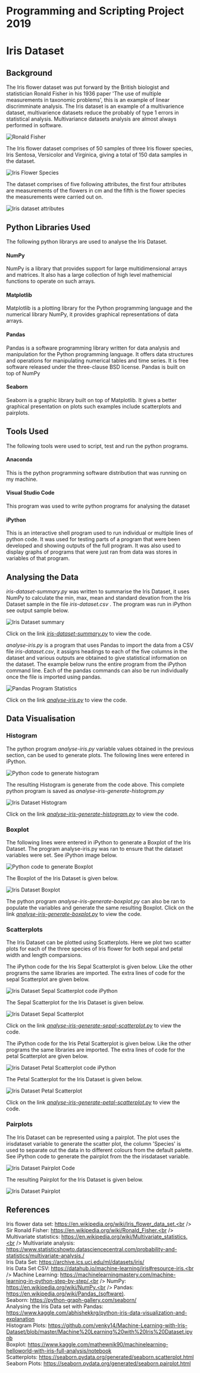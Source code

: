 # Programming and Scripting Project 2019

# Iris Dataset

## Background

The Iris flower dataset was put forward by the British biologist and statistician Ronald Fisher in his 1936 paper 'The use of multiple measurements in taxonomic problems', this is an example of linear discrimminate analysis. The Iris dataset is an example of a multivarience dataset, multivarience datasets reduce the probably of type 1 errors in statistical analysis. Multivariance datasets analysis are almost always performed in software.

![Ronald Fisher](Images/Ronald-Fisher.JPG "Ronald Fisher")

The Iris flower dataset comprises of 50 samples of three Iris flower species, Iris Sentosa, Versicolor and Virginica, giving a total of 150 data samples in the dataset.

![Iris Flower Species](Images/iris-flowers.jpe "Iris Flower Species")

The dataset comprises of five following attributes, the first four attributes are measurements of the flowers in cm and the fifth is the flower species the measurements were carried out on.

![Iris dataset attributes](Images/iris-dataset-attributes.JPG "Iris dataset attributes")

## Python Libraries Used 

The following python librarys are used to analyse the Iris Dataset.<br />
#### NumPy <br />
NumPy is a library that provides support for large multidimensional arrays and matrices. It also has a large collection of high level mathemicial functions to operate on such arrays. 
#### Matplotlib <br />
Matplotlib is a plotting library for the Python programming language and the numerical library NumPy, it provides graphical representations of data arrays.
#### Pandas <br />
Pandas is a software programming library written for data analysis and manipulation for the Python programming language. It offers data structures and operations for manipulating numerical tables and time series. It is free software released under the three-clause BSD license. Pandas is built on top of NumPy
#### Seaborn <br />
Seaborn is a graphic library built on top of Matplotlib. It gives a better graphical presentation on plots such examples include scatterplots and pairplots.


## Tools Used

The following tools were used to script, test and run the python programs.

#### Anaconda
This is the python programming software distribution that was running on my machine.

#### Visual Studio Code <br />
This program was used to write python programs for analysing the dataset

#### iPython
This is an interactive shell program used to run individual or multiple lines of python code. It was used for testing parts of a program that were been developed and showing outputs of the full program. It was also used to display graphs of programs that were just ran from data was stores in variables of that program.

## Analysing the Data

_iris-dataset-summary.py_ was written to summarise the Iris Dataset, it uses NumPy to calculate the min, max, mean and standard devation from the Iris Dataset sample in the file _iris-dataset.csv_ . The program was run in iPython see output sample below.

![Iris Dataset summary](Images/iris-summary.JPG "Iris Dataset summary")

Click on the link [_iris-dataset-summary.py_](https://github.com/moranneil/pands-final-project-2019/blob/master/iris-dataset-summary.py) to view the code.

_analyse-iris.py_ is a program that uses Pandas to import the data from a CSV file _iris-dataset.csv_, it assigns headings to each of the five columns in the dataset and various outputs are obtained to give statistical information on the dataset. The example below runs the entire program from the iPython command line. Each of the pandas commands can also be run individually once the file is imported using pandas.

![Pandas Program Statistics](Images/pandas-stats-iris.JPG "Pandas Program Statistic")

Click on the link [_analyse-iris.py_](https://github.com/moranneil/pands-final-project-2019/blob/master/analyse-iris.py) to view the code.

## Data Visualisation

### Histogram

The python program _analyse-iris.py_ variable values obtained in the previous section, can be used to generate plots. The following lines were entered in iPython.

![Python code to generate histogram](Images/iris-histogram-code-iPython.JPG "Python code to generate histogram")

The resulting Histogram is generate from the code above. This complete python program is saved as _analyse-iris-generate-histogram.py_ 

![Iris Dataset Histogram](Images/iris-histogram.JPG "Iris Dataset Histogram")

Click on the link [_analyse-iris-generate-histogram.py_](https://github.com/moranneil/pands-final-project-2019/blob/master/analyse-iris-generate-histogram.py) to view the code.

### Boxplot

The following lines were entered in iPython to generate a Boxplot of the Iris Dataset. The program analyse-iris.py was ran to ensure that the dataset variables were set. See iPython image below.

![Python code to generate Boxplot](Images/iris-boxplot-code-iPython.JPG "Python code to generate Boxplot")

The Boxplot of the Iris Dataset is given below.

![Iris Dataset Boxplot](Images/iris-boxplot.JPG "Iris Dataset Boxplot]")

The python program _analyse-iris-generate-boxplot.py_ can also be ran to populate the variables and generate the same resulting Boxplot. Click on the link [_analyse-iris-generate-boxplot.py_](https://github.com/moranneil/pands-final-project-2019/blob/master/analyse-iris-generate-boxplot.py) to view the code.

### Scatterplots
The Iris Dataset can be plotted using Scatterplots. Here we plot two scatter plots for each of the three species of Iris flower for both sepal and petal width and length comparsions.

The iPython code for the Iris Sepal Scatterplot is given below. Like the other programs the same libraries are imported. The extra lines of code for the sepal Scatterplot are given below.

![Iris Dataset Sepal Scatterplot code iPython](Images/iris-sepal-scatterplot-code-iPython.JPG "Iris Dataset Sepal Scatterplot code iPython]")

The Sepal Scatterplot for the Iris Dataset is given below.

![Iris Dataset Sepal Scatterplot](Images/iris-sepal-scatterplot.JPG "Iris Dataset Sepal Scatterplot]")

Click on the link [_analyse-iris-generate-sepal-scatterplot.py_](https://github.com/moranneil/pands-final-project-2019/blob/master/analyse-iris-generate-sepal-scatterplot.py) to view the code.

The iPython code for the Iris Petal Scatterplot is given below. Like the other programs the same libraries are imported. The extra lines of code for the petal Scatterplot are given below.

![Iris Dataset Petal Scatterplot code iPython](Images/iris-petal-scatterplot-code-iPython.JPG "Iris Dataset Petal Scatterplot code iPython]")

The Petal Scatterplot for the Iris Dataset is given below.

![Iris Dataset Petal Scatterplot](Images/iris-petal-scatterplot.JPG "Iris Dataset Petal Scatterplot]")

Click on the link [_analyse-iris-generate-petal-scatterplot.py_](https://github.com/moranneil/pands-final-project-2019/blob/master/analyse-iris-generate-petal-scatterplot.py) to view the code.
 
### Pairplots
The Iris Dataset can be represented using a pairplot. The plot uses the irisdataset variable to generate the scatter plot, the column 'Species' is used to separate out the data in to different colours from the default palette. See iPython code to generate the pairplot from the the irisdataset variable.

![Iris Dataset Pairplot Code](Images/iris-pairplot-code-iPython.JPG "Iris Dataset Pairplot Code]")

The resulting Pairplot for the Iris Dataset is given below.

![Iris Dataset Pairplot](Images/iris-pairplot.JPG "Iris Dataset Pairplot]")

## References

Iris flower data set: https://en.wikipedia.org/wiki/Iris_flower_data_set.<br />
Sir Ronald Fisher: https://en.wikipedia.org/wiki/Ronald_Fisher.<br />
Multivariate statistics: https://en.wikipedia.org/wiki/Multivariate_statistics.<br />
Multivariate analysis: https://www.statisticshowto.datasciencecentral.com/probability-and-statistics/multivariate-analysis./<br />
Iris Data Set: https://archive.ics.uci.edu/ml/datasets/iris/<br />
Iris Data Set CSV: https://datahub.io/machine-learning/iris#resource-iris.<br />
Machine Learning: https://machinelearningmastery.com/machine-learning-in-python-step-by-step/.<br />
NumPy: https://en.wikipedia.org/wiki/NumPy.<br />
Pandas: https://en.wikipedia.org/wiki/Pandas_(software). <br />
Seaborn: https://python-graph-gallery.com/seaborn/ <br />
Analysing the Iris Data set with Pandas: https://www.kaggle.com/abhishekkrg/python-iris-data-visualization-and-explanation <br />
Histogram Plots: https://github.com/venky14/Machine-Learning-with-Iris-Dataset/blob/master/Machine%20Learning%20with%20Iris%20Dataset.ipynb <br />
Boxplot: https://www.kaggle.com/mathewnik90/machinelearning-helloworld-with-iris-full-analysis/notebook <br />
Scatterplots: https://seaborn.pydata.org/generated/seaborn.scatterplot.html <br />
Seaborn Plots: https://seaborn.pydata.org/generated/seaborn.pairplot.html <br />


